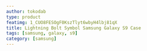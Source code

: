 ```yaml
---
author: tokodab
type: product
featimg: 1_CUO8FESOgF0KszTlyt6wbyH4lbj81qX
title: Lightning Bolt Symbol Samsung Galaxy S9 Case
tags: [samsung, galaxy, s9]
category: [samsung]
---
```

